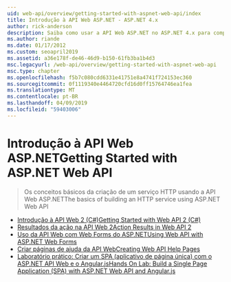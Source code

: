 ```yaml
---
uid: web-api/overview/getting-started-with-aspnet-web-api/index
title: Introdução à API Web ASP.NET - ASP.NET 4.x
author: rick-anderson
description: Saiba como usar a API Web ASP.NET no ASP.NET 4.x para compilar rapidamente serviços HTTP que alcançam uma ampla gama de clientes.
ms.author: riande
ms.date: 01/17/2012
ms.custom: seoapril2019
ms.assetid: a36e178f-de46-46d9-b150-61fb3ba1b4d3
msc.legacyurl: /web-api/overview/getting-started-with-aspnet-web-api
msc.type: chapter
ms.openlocfilehash: f5b7c080cdd6331e41751e8a4741f724153ec360
ms.sourcegitcommit: 0f1119340e4464720cfd16d0ff15764746ea1fea
ms.translationtype: MT
ms.contentlocale: pt-BR
ms.lasthandoff: 04/09/2019
ms.locfileid: "59403006"
---
```

# <a name="getting-started-with-aspnet-web-api"></a><span data-ttu-id="9e803-103">Introdução à API Web ASP.NET</span><span class="sxs-lookup"><span data-stu-id="9e803-103">Getting Started with ASP.NET Web API</span></span>

> <span data-ttu-id="9e803-104">Os conceitos básicos da criação de um serviço HTTP usando a API Web ASP.NET</span><span class="sxs-lookup"><span data-stu-id="9e803-104">The basics of building an HTTP service using ASP.NET Web API</span></span>


- [<span data-ttu-id="9e803-105">Introdução à API Web 2 (C#)</span><span class="sxs-lookup"><span data-stu-id="9e803-105">Getting Started with Web API 2 (C#)</span></span>](tutorial-your-first-web-api.md)
- [<span data-ttu-id="9e803-106">Resultados da ação na API Web 2</span><span class="sxs-lookup"><span data-stu-id="9e803-106">Action Results in Web API 2</span></span>](action-results.md)
- [<span data-ttu-id="9e803-107">Uso da API Web com Web Forms do ASP.NET</span><span class="sxs-lookup"><span data-stu-id="9e803-107">Using Web API with ASP.NET Web Forms</span></span>](using-web-api-with-aspnet-web-forms.md)
- [<span data-ttu-id="9e803-108">Criar páginas de ajuda da API Web</span><span class="sxs-lookup"><span data-stu-id="9e803-108">Creating Web API Help Pages</span></span>](creating-api-help-pages.md)
- [<span data-ttu-id="9e803-109">Laboratório prático: Criar um SPA (aplicativo de página única) com o ASP.NET API Web e o Angular.js</span><span class="sxs-lookup"><span data-stu-id="9e803-109">Hands On Lab: Build a Single Page Application (SPA) with ASP.NET Web API and Angular.js</span></span>](build-a-single-page-application-spa-with-aspnet-web-api-and-angularjs.md)
